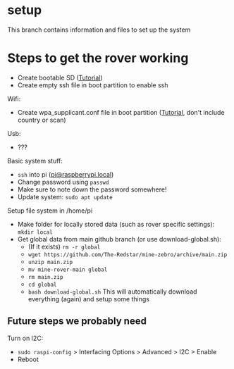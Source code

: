 # setup
This branch contains information and files to set up the system

# Steps to get the rover working
- Create bootable SD ([Tutorial](https://www.raspberrypi.org/documentation/computers/getting-started.html))
- Create empty ssh file in boot partition to enable ssh

Wifi:
- Create wpa_supplicant.conf file in boot partition ([Tutorial](https://www.raspberrypi-spy.co.uk/2017/04/manually-setting-up-pi-wifi-using-wpa_supplicant-conf/), don't include country or scan)

Usb:
- ???

Basic system stuff:
- `ssh` into pi (pi@raspberrypi.local)
- Change password using `passwd`
- Make sure to note down the password somewhere!
- Update system: `sudo apt update`

Setup file system in /home/pi
- Make folder for locally stored data (such as rover specific settings): `mkdir local`
- Get global data from main github branch (or use download-global.sh):
  - (If it exists) `rm -r global`
  - `wget https://github.com/The-Redstar/mine-zebro/archive/main.zip`
  - `unzip main.zip`
  - `mv mine-rover-main global`
  - `rm main.zip`
  - `cd global`
  - `bash download-global.sh` This will automatically download everything (again) and setup some things


## Future steps we probably need
Turn on I2C:
- `sudo raspi-config` > Interfacing Options > Advanced > I2C > Enable
- Reboot
